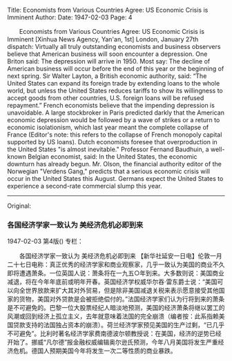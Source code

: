 Title: Economists from Various Countries Agree: US Economic Crisis is Imminent
Author:
Date: 1947-02-03
Page: 4

　　Economists from Various Countries Agree:
    US Economic Crisis is Imminent
    [Xinhua News Agency, Yan'an, 1st] London, January 27th dispatch: Virtually all truly outstanding economists and business observers believe that American business will soon encounter a depression. One Briton said: The depression will arrive in 1950. Most say: The decline of American business will occur before the end of this year or the beginning of next spring. Sir Walter Layton, a British economic authority, said: “The United States can expand its foreign trade by extending loans to the whole world, but unless the United States reduces tariffs to show its willingness to accept goods from other countries, U.S. foreign loans will be refused repayment.” French economists believe that the impending depression is unavoidable. A large stockbroker in Paris predicted darkly that the American economic depression would be followed by a wave of strikes or a return to economic isolationism, which last year meant the complete collapse of France (Editor's note: this refers to the collapse of French monopoly capital supported by US loans). Dutch economists foresee that overproduction in the United States "is almost inevitable." Professor Fernand Baudhuin, a well-known Belgian economist, said: In the United States, the economic downturn has already begun. Mr. Olson, the financial authority editor of the Norwegian "Verdens Gang," predicts that a serious economic crisis will occur in the United States this August. Germans expect the United States to experience a second-rate commercial slump this year.



<hr /> 

Original: 


### 各国经济学家一致认为  美经济危机必即到来

1947-02-03
第4版()
专栏：

　　各国经济学家一致认为
    美经济危机必即到来
    【新华社延安一日电】伦敦一月二十七日电称：真正优秀的经济学家和商业观察家，几乎一致认为美国的商业不久即将遭遇萧条。一位英国人说：萧条将在一九五○年到来。大多数则说：美国商业减退，将在今年年底前或明年开春。英国经济学权威华尔吞·雷东爵士说：“美国可以向全世界放款来扩大其对外贸易，但是除非美国减退关税来表示愿意接受其他国家的货物，美国对外贷款是会被拒绝偿付的。”法国经济学家们认为行将到来的萧条是不可避免的。巴黎一位大股票经纪人暗淡地预测，美国的经济萧条将继以罢工的风潮或回到经济上孤立主义，去年就意味着法国的完全崩溃（编者按：此系指赖美国贷款支持的法国独占资本的崩溃）。荷兰经济学家预见美国的生产过剩，“已几乎不可避免”。比利时著名经济学家费南德波尔顿教授说：在美国，经济的逆势已经开始了。挪威“凡尔德”报金融权威编辑奥尔逊氏预测，今年八月美国将发生严重经济危机。德国人预期美国今年将发生一次二等性质的商业暴跌。
